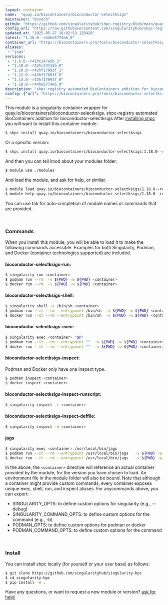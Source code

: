 ```yaml
---
layout: container
name:  "quay.io/biocontainers/bioconductor-selectksigs"
maintainer: "@vsoch"
github: "https://github.com/singularityhub/shpc-registry/blob/main/quay.io/biocontainers/bioconductor-selectksigs/container.yaml"
config_url: "https://raw.githubusercontent.com/singularityhub/shpc-registry/main/quay.io/biocontainers/bioconductor-selectksigs/container.yaml"
updated_at: "2025-05-27 16:02:53.120428"
latest: "1.18.0--r44he5774e6_0"
container_url: "https://biocontainers.pro/tools/bioconductor-selectksigs"
aliases:
 - "jags"
versions:
 - "1.6.0--r41hc247a5b_2"
 - "1.10.0--r42hc247a5b_0"
 - "1.10.0--r42hf17093f_1"
 - "1.12.0--r43hf17093f_0"
 - "1.14.0--r43hf17093f_0"
 - "1.18.0--r44he5774e6_0"
description: "shpc-registry automated BioContainers addition for bioconductor-selectksigs"
config: {"url": "https://biocontainers.pro/tools/bioconductor-selectksigs", "maintainer": "@vsoch", "description": "shpc-registry automated BioContainers addition for bioconductor-selectksigs", "latest": {"1.18.0--r44he5774e6_0": "sha256:5c0bec87c72cd6d3d27c4c1698ad9564b290848e48b1d472c6128d6f274984e0"}, "tags": {"1.6.0--r41hc247a5b_2": "sha256:fd843d1451d4dad93a6f94f9933c1c3fe05cda7da5a8ed20cff3a497e1c65eec", "1.10.0--r42hc247a5b_0": "sha256:d692b13eb51225e118e6c298a2028f14f71b63b650c37b0c2b6da136740e00b0", "1.10.0--r42hf17093f_1": "sha256:9e37e1d1d2870c697baf07bbde721048f1aa625daca03a85cb6f3591eb681159", "1.12.0--r43hf17093f_0": "sha256:fd97d5172442983df180cc22b58a70d4b3a85227ce899aeb7d400cf72a780f1a", "1.14.0--r43hf17093f_0": "sha256:1c2f8fc9ceb96a0da619b554a0e287d3c23e0e738ae84f7d66fd45ea07ababf8", "1.18.0--r44he5774e6_0": "sha256:5c0bec87c72cd6d3d27c4c1698ad9564b290848e48b1d472c6128d6f274984e0"}, "docker": "quay.io/biocontainers/bioconductor-selectksigs", "aliases": {"jags": "/usr/local/bin/jags"}}
---
```


This module is a singularity container wrapper for quay.io/biocontainers/bioconductor-selectksigs.
shpc-registry automated BioContainers addition for bioconductor-selectksigs
After [installing shpc](#install) you will want to install this container module:


```bash
$ shpc install quay.io/biocontainers/bioconductor-selectksigs
```

Or a specific version:

```bash
$ shpc install quay.io/biocontainers/bioconductor-selectksigs:1.18.0--r44he5774e6_0
```

And then you can tell lmod about your modules folder:

```bash
$ module use ./modules
```

And load the module, and ask for help, or similar.

```bash
$ module load quay.io/biocontainers/bioconductor-selectksigs/1.18.0--r44he5774e6_0
$ module help quay.io/biocontainers/bioconductor-selectksigs/1.18.0--r44he5774e6_0
```

You can use tab for auto-completion of module names or commands that are provided.

<br>

### Commands

When you install this module, you will be able to load it to make the following commands accessible.
Examples for both Singularity, Podman, and Docker (container technologies supported) are included.

#### bioconductor-selectksigs-run:

```bash
$ singularity run <container>
$ podman run --rm  -v ${PWD} -w ${PWD} <container>
$ docker run --rm  -v ${PWD} -w ${PWD} <container>
```

#### bioconductor-selectksigs-shell:

```bash
$ singularity shell -s /bin/sh <container>
$ podman run --it --rm --entrypoint /bin/sh  -v ${PWD} -w ${PWD} <container>
$ docker run --it --rm --entrypoint /bin/sh  -v ${PWD} -w ${PWD} <container>
```

#### bioconductor-selectksigs-exec:

```bash
$ singularity exec <container> "$@"
$ podman run --it --rm --entrypoint ""  -v ${PWD} -w ${PWD} <container> "$@"
$ docker run --it --rm --entrypoint ""  -v ${PWD} -w ${PWD} <container> "$@"
```

#### bioconductor-selectksigs-inspect:

Podman and Docker only have one inspect type.

```bash
$ podman inspect <container>
$ docker inspect <container>
```

#### bioconductor-selectksigs-inspect-runscript:

```bash
$ singularity inspect -r <container>
```

#### bioconductor-selectksigs-inspect-deffile:

```bash
$ singularity inspect -d <container>
```


#### jags

```bash
$ singularity exec <container> /usr/local/bin/jags
$ podman run --it --rm --entrypoint /usr/local/bin/jags   -v ${PWD} -w ${PWD} <container> -c " $@"
$ docker run --it --rm --entrypoint /usr/local/bin/jags   -v ${PWD} -w ${PWD} <container> -c " $@"
```



In the above, the `<container>` directive will reference an actual container provided
by the module, for the version you have chosen to load. An environment file in the
module folder will also be bound. Note that although a container
might provide custom commands, every container exposes unique exec, shell, run, and
inspect aliases. For anycommands above, you can export:

 - SINGULARITY_OPTS: to define custom options for singularity (e.g., --debug)
 - SINGULARITY_COMMAND_OPTS: to define custom options for the command (e.g., -b)
 - PODMAN_OPTS: to define custom options for podman or docker
 - PODMAN_COMMAND_OPTS: to define custom options for the command

<br>

### Install

You can install shpc locally (for yourself or your user base) as follows:

```bash
$ git clone https://github.com/singularityhub/singularity-hpc
$ cd singularity-hpc
$ pip install -e .
```

Have any questions, or want to request a new module or version? [ask for help!](https://github.com/singularityhub/singularity-hpc/issues)